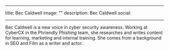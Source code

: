 
---
title: Bec Caldwell
image: ""
description: Bec Caldwell
social:

---

Bec Caldwell is a new voice in cyber security awareness. Working at CyberCX in the Phriendly Phishing team, she researches and writes content for learning, marketing and internal training. She comes from a background in SEO and Film as a writer and actor.
